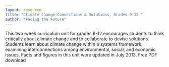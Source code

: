 ```yaml
---
layout: resource
title: "Climate Change:Connections & Solutions, Grades 9-12 "
author: "Facing the Future"
---
```


This two-week curriculum unit for grades 9-12 encourages students to think critically about climate change and to collaborate to devise solutions. Students learn about climate change within a systems framework, examining interconnections among environmental, social, and economic issues. Facts and figures in this unit were updated in July 2013. Free PDF download

